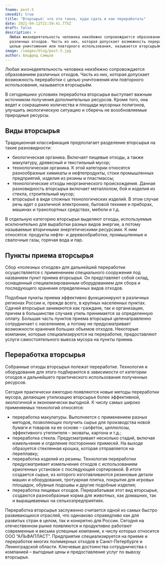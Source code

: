 ```yaml
---
fname: post-5
cmsedit: true
title: "Вторсырьё: что это такое, куда сдать и как переработать"
date: 2021-04-12T21:59:41.775Z
draft: false
description: >
  Любая жизнедеятельность человека неизбежно сопровождается образованием
  различных отходов. Часть из них, которая допускает возможность переработки с
  целью уничтожения или повторного использования, называется вторсырьём.
image: /images/blog/post-5.jpg
author: Альфред Самцов
---
```

Любая жизнедеятельность человека неизбежно сопровождается образованием различных отходов. Часть из них, которая допускает возможность переработки с целью уничтожения или повторного использования, называется вторсырьём.

В сегодняшних условиях переработка вторсырья выступает важным источником получения дополнительных ресурсов. Кроме того, она ведет к сокращению количества и площади мусорных полигонов, улучшить экологическую ситуацию и сберечь не возобновляемые природные ресурсы.

## Виды вторсырья

Традиционная классификация предполагает разделение вторсырья на такие разновидности:

* биологическая органика. Включает пищевые отходы, а также макулатуру, древесный и текстильный мусор;
* технологическая органика. К этой категории относятся разнообразные химикаты и нефтепродукты, стоки промышленных предприятий, изделия из резины и пластмассы;
* технологические отходы неорганического происхождения. Данная разновидность вторсырья включает металлолом, бой и изделия из стекла, строительный мусор;
* вторсырьё в виде сложных технологических изделий. В этом случае речь идет о различной электронике, бытовой технике и приборах, машинах и транспортных средствах, мебели и т.д.

В отдельную категорию вторсырья выделяют отходы, используемые исключительно для выработки разных видов энергии, а потому называемые вторичными энергетическими ресурсами. К ним относятся: продукты нефте- и деревообработки, промышленные и свалочные газы, горячая вода и пар.

## Пункты приема вторсырья

Сбор «полезных отходов» для дальнейшей переработки осуществляется с применением специального сооружения под названием пункт приема вторсырья. Он представляет собой склад, оснащенный специализированным оборудованием для сбора и последующего хранения определенных видов отходов.

Подобные пункты приема эффективно функционируют в различных регионах России и, прежде всего, в крупных населенных пунктах. Сдачей вторсырья занимаются как граждане, так и организации, причем в большинстве случаев утиль принимается за определенную оплату. Большая часть пунктов приема вторсырья целенаправленно сотрудничает с населением, а потому не предусматривает возможности хранения больших объемов отходов. Некоторые компании, которые специализируются на переработке, предоставляют услуги самостоятельного вывоза мусора на пункты приема.

## Переработка вторсырья

Собранные отходы вторсырья полежат переработке. Технология и оборудование для этого подбираются в зависимости от категории отходов и дальнейшего практического использования полученных ресурсов.

Сегодня практически ежегодно появляются новые методы переработки мусора, делающие утилизацию вторсырья более эффективной, экологичной и экономически выгодной. К числу самых широко применяемых технологий относятся:

* переработка макулатуры. Выполняется с применением разных методов, позволяющих получить сырье для производства новой бумаги и товаров на ее основе – салфеток, целлюлозы, эффективного утеплителя – эковаты, картона и т.д.;
* переработка стекла. Предусматривает несколько стадий, включая измельчение и отделение посторонних примесей. На выходе образуется стеклянная крошка, которая отправляется на переплавку;
* переработка изделий из резины. Технология переработки предусматривает измельчение отходов с использованием криогенных установок с последующей сортировкой. В итоге создается сырье, из которого изготавливаются резиновые детали машин и оборудования, тротуарная плитка, покрытия для игровых площадок, обувные подошвы и другие подобные изделия;
* переработка пищевых отходов. Перерабатывая этот вид вторсырья, создаются разнообразные корма для животных, как домашних, так и выращиваемых на сельхозпредприятиях.

Переработка вторсырья заслуженно считается одной из самых быстро развивающихся отраслей, что одинаково справедливо как для развитых стран в целом, так и конкретно для России. Сегодня на отечественном рынке появляются и продуктивно работают современные и весьма успешные компании, к числу которых относится ООО “АЛЬФАПЛАСТ”. Предприятие специализируется на приеме и переработке многих полимерных отходов в Санкт-Петербурге и Ленинградской области. Ключевые достоинства сотрудничества с компанией – выгодные цены и предоставление услуг по вывозу вторсырья.
